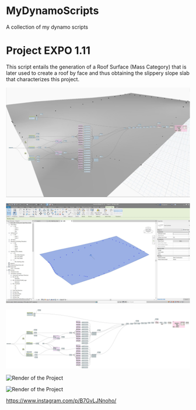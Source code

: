 # MyDynamoScripts
A collection of my dynamo scripts


# Project EXPO 1.11
This script entails the generation of a Roof Surface (Mass Category) that is later used to create a roof by face and thus obtaining the slippery slope slab that characterizes this project.

![Project EXPO 1.11 Script Preview](https://github.com/RitaAguiar/MyDynamoScripts/blob/master/Project_EXPO_1.11_Script_Preview.JPG)

![Project EXPO 1.11 Roof Surface](https://github.com/RitaAguiar/MyDynamoScripts/blob/master/Project_EXPO_1.11_Roof_Surface.JPG)

![Project EXPO 1.11 Script Workspace](https://github.com/RitaAguiar/MyDynamoScripts/blob/master/Project_EXPO_1.11_Script_Workspace.png)

![Render of the Project](https://www.instagram.com/p/B7GvLJNnoho/)

![Render of the Project](https://www.instagram.com/p/B7GvLJNnoho/media?size=l)

https://www.instagram.com/p/B7GvLJNnoho/
